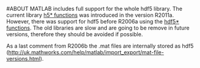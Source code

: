 #ABOUT
MATLAB includes full support for the whole hdf5 library. The current library [h5* functions](http://uk.mathworks.com/help/matlab/hdf5-files.html?refresh=true) was introduced in the version R2011a. However, there was support for hdf5 before R2006a using the [hdf5* functions](http://uk.mathworks.com/help/matlab/ref/hdf5read.html). The old libraries are slow and are going to be remove in future versions, therefore they should be avoided if possible.

As a last comment from R2006b the .mat files are internally stored as hdf5 (http://uk.mathworks.com/help/matlab/import_export/mat-file-versions.html).
